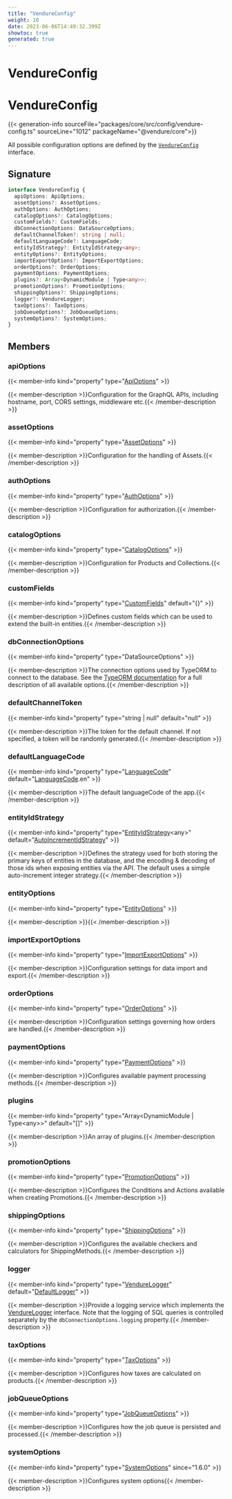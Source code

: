 ```yaml
---
title: "VendureConfig"
weight: 10
date: 2023-06-06T14:49:32.399Z
showtoc: true
generated: true
---
```

<!-- This file was generated from the Vendure source. Do not modify. Instead, re-run the "docs:build" script -->

# VendureConfig
<div class="symbol">


# VendureConfig

{{< generation-info sourceFile="packages/core/src/config/vendure-config.ts" sourceLine="1012" packageName="@vendure/core">}}

All possible configuration options are defined by the
[`VendureConfig`](https://github.com/vendure-ecommerce/vendure/blob/master/server/src/config/vendure-config.ts) interface.

## Signature

```TypeScript
interface VendureConfig {
  apiOptions: ApiOptions;
  assetOptions?: AssetOptions;
  authOptions: AuthOptions;
  catalogOptions?: CatalogOptions;
  customFields?: CustomFields;
  dbConnectionOptions: DataSourceOptions;
  defaultChannelToken?: string | null;
  defaultLanguageCode?: LanguageCode;
  entityIdStrategy?: EntityIdStrategy<any>;
  entityOptions?: EntityOptions;
  importExportOptions?: ImportExportOptions;
  orderOptions?: OrderOptions;
  paymentOptions: PaymentOptions;
  plugins?: Array<DynamicModule | Type<any>>;
  promotionOptions?: PromotionOptions;
  shippingOptions?: ShippingOptions;
  logger?: VendureLogger;
  taxOptions?: TaxOptions;
  jobQueueOptions?: JobQueueOptions;
  systemOptions?: SystemOptions;
}
```
## Members

### apiOptions

{{< member-info kind="property" type="<a href='/typescript-api/configuration/api-options#apioptions'>ApiOptions</a>"  >}}

{{< member-description >}}Configuration for the GraphQL APIs, including hostname, port, CORS settings,
middleware etc.{{< /member-description >}}

### assetOptions

{{< member-info kind="property" type="<a href='/typescript-api/assets/asset-options#assetoptions'>AssetOptions</a>"  >}}

{{< member-description >}}Configuration for the handling of Assets.{{< /member-description >}}

### authOptions

{{< member-info kind="property" type="<a href='/typescript-api/auth/auth-options#authoptions'>AuthOptions</a>"  >}}

{{< member-description >}}Configuration for authorization.{{< /member-description >}}

### catalogOptions

{{< member-info kind="property" type="<a href='/typescript-api/products-stock/catalog-options#catalogoptions'>CatalogOptions</a>"  >}}

{{< member-description >}}Configuration for Products and Collections.{{< /member-description >}}

### customFields

{{< member-info kind="property" type="<a href='/typescript-api/custom-fields/#customfields'>CustomFields</a>" default="{}"  >}}

{{< member-description >}}Defines custom fields which can be used to extend the built-in entities.{{< /member-description >}}

### dbConnectionOptions

{{< member-info kind="property" type="DataSourceOptions"  >}}

{{< member-description >}}The connection options used by TypeORM to connect to the database.
See the [TypeORM documentation](https://typeorm.io/#/connection-options) for a
full description of all available options.{{< /member-description >}}

### defaultChannelToken

{{< member-info kind="property" type="string | null" default="null"  >}}

{{< member-description >}}The token for the default channel. If not specified, a token
will be randomly generated.{{< /member-description >}}

### defaultLanguageCode

{{< member-info kind="property" type="<a href='/typescript-api/common/language-code#languagecode'>LanguageCode</a>" default="<a href='/typescript-api/common/language-code#languagecode'>LanguageCode</a>.en"  >}}

{{< member-description >}}The default languageCode of the app.{{< /member-description >}}

### entityIdStrategy

{{< member-info kind="property" type="<a href='/typescript-api/configuration/entity-id-strategy#entityidstrategy'>EntityIdStrategy</a>&#60;any&#62;" default="<a href='/typescript-api/configuration/entity-id-strategy#autoincrementidstrategy'>AutoIncrementIdStrategy</a>"  >}}

{{< member-description >}}Defines the strategy used for both storing the primary keys of entities
in the database, and the encoding & decoding of those ids when exposing
entities via the API. The default uses a simple auto-increment integer
strategy.{{< /member-description >}}

### entityOptions

{{< member-info kind="property" type="<a href='/typescript-api/configuration/entity-options#entityoptions'>EntityOptions</a>"  >}}

{{< member-description >}}{{< /member-description >}}

### importExportOptions

{{< member-info kind="property" type="<a href='/typescript-api/import-export/import-export-options#importexportoptions'>ImportExportOptions</a>"  >}}

{{< member-description >}}Configuration settings for data import and export.{{< /member-description >}}

### orderOptions

{{< member-info kind="property" type="<a href='/typescript-api/orders/order-options#orderoptions'>OrderOptions</a>"  >}}

{{< member-description >}}Configuration settings governing how orders are handled.{{< /member-description >}}

### paymentOptions

{{< member-info kind="property" type="<a href='/typescript-api/payment/payment-options#paymentoptions'>PaymentOptions</a>"  >}}

{{< member-description >}}Configures available payment processing methods.{{< /member-description >}}

### plugins

{{< member-info kind="property" type="Array&#60;DynamicModule | Type&#60;any&#62;&#62;" default="[]"  >}}

{{< member-description >}}An array of plugins.{{< /member-description >}}

### promotionOptions

{{< member-info kind="property" type="<a href='/typescript-api/promotions/promotion-options#promotionoptions'>PromotionOptions</a>"  >}}

{{< member-description >}}Configures the Conditions and Actions available when creating Promotions.{{< /member-description >}}

### shippingOptions

{{< member-info kind="property" type="<a href='/typescript-api/shipping/shipping-options#shippingoptions'>ShippingOptions</a>"  >}}

{{< member-description >}}Configures the available checkers and calculators for ShippingMethods.{{< /member-description >}}

### logger

{{< member-info kind="property" type="<a href='/typescript-api/logger/vendure-logger#vendurelogger'>VendureLogger</a>" default="<a href='/typescript-api/logger/default-logger#defaultlogger'>DefaultLogger</a>"  >}}

{{< member-description >}}Provide a logging service which implements the <a href='/typescript-api/logger/vendure-logger#vendurelogger'>VendureLogger</a> interface.
Note that the logging of SQL queries is controlled separately by the
`dbConnectionOptions.logging` property.{{< /member-description >}}

### taxOptions

{{< member-info kind="property" type="<a href='/typescript-api/tax/tax-options#taxoptions'>TaxOptions</a>"  >}}

{{< member-description >}}Configures how taxes are calculated on products.{{< /member-description >}}

### jobQueueOptions

{{< member-info kind="property" type="<a href='/typescript-api/job-queue/job-queue-options#jobqueueoptions'>JobQueueOptions</a>"  >}}

{{< member-description >}}Configures how the job queue is persisted and processed.{{< /member-description >}}

### systemOptions

{{< member-info kind="property" type="<a href='/typescript-api/configuration/system-options#systemoptions'>SystemOptions</a>"  since="1.6.0" >}}

{{< member-description >}}Configures system options{{< /member-description >}}


</div>
